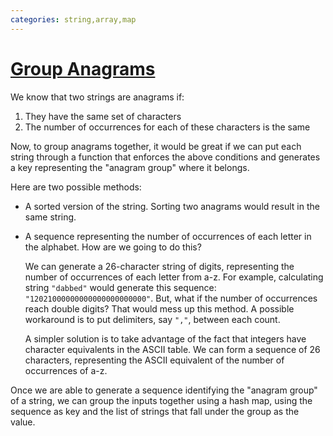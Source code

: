 ```yaml
---
categories: string,array,map
---
```


# [Group Anagrams](https://leetcode.com/problems/group-anagrams/)

We know that two strings are anagrams if:

1. They have the same set of characters
2. The number of occurrences for each of these characters is the same

Now, to group anagrams together, it would be great if we can put each string through a function that enforces the above conditions and generates a key representing the "anagram group" where it belongs.

Here are two possible methods:

- A sorted version of the string. Sorting two anagrams would result in the same string.
- A sequence representing the number of occurrences of each letter in the alphabet. How are we going to do this?

    We can generate a 26-character string of digits, representing the number of occurrences of each letter from a-z. For example, calculating string `"dabbed"` would generate this sequence: `"12021000000000000000000000"`. But, what if the number of occurrences reach double digits? That would mess up this method. A possible workaround is to put delimiters, say `","`, between each count.

    A simpler solution is to take advantage of the fact that integers have character equivalents in the ASCII table. We can form a sequence of 26 characters, representing the ASCII equivalent of the number of occurrences of a-z.

Once we are able to generate a sequence identifying the "anagram group" of a string, we can group the inputs together using a hash map, using the sequence as key and the list of strings that fall under the group as the value.
